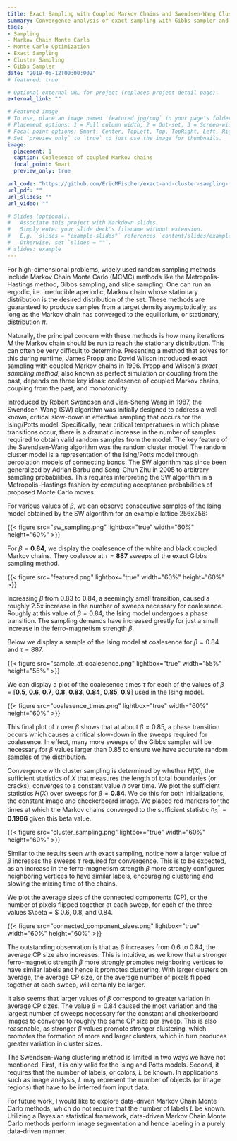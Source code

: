 ```yaml
---
title: Exact Sampling with Coupled Markov Chains and Swendsen-Wang Cluster Sampling of the Ising Model
summary: Convergence analysis of exact sampling with Gibbs sampler and coupled Markov chains vs. cluster sampling with Swendsen-Wang algorithm
tags:
- Sampling
- Markov Chain Monte Carlo
- Monte Carlo Optimization
- Exact Sampling
- Cluster Sampling
- Gibbs Sampler
date: "2019-06-12T00:00:00Z"
# featured: true

# Optional external URL for project (replaces project detail page).
external_link: ""

# Featured image
# To use, place an image named `featured.jpg/png` in your page's folder.
# Placement options: 1 = Full column width, 2 = Out-set, 3 = Screen-width
# Focal point options: Smart, Center, TopLeft, Top, TopRight, Left, Right, BottomLeft, Bottom, BottomRight
# Set `preview_only` to `true` to just use the image for thumbnails.
image:
  placement: 1
  caption: Coalesence of coupled Markov chains
  focal_point: Smart
  preview_only: true

url_code: "https://github.com/EricMFischer/exact-and-cluster-sampling-markov-chains"
url_pdf: ""
url_slides: ""
url_video: ""

# Slides (optional).
#   Associate this project with Markdown slides.
#   Simply enter your slide deck's filename without extension.
#   E.g. `slides = "example-slides"` references `content/slides/example-slides.md`.
#   Otherwise, set `slides = ""`.
# slides: example
---
```


For high-dimensional problems, widely used random sampling methods include Markov Chain Monte Carlo (MCMC) methods like the Metropolis-Hastings method, Gibbs sampling, and slice sampling. One can run an ergodic, i.e. irreducible aperiodic, Markov chain whose stationary distribution is the desired distribution of the set. These methods are guaranteed to produce samples from a target density asymptotically, as long as the Markov chain has converged to the equilibrium, or stationary, distribution $\pi$.

Naturally, the principal concern with these methods is how many iterations $M$ the Markov chain should be run to reach the stationary distribution. This can often be very difficult to determine. Presenting a method that solves for this during runtime, James Propp and David Wilson introduced exact sampling with coupled Markov chains in 1996. Propp and Wilson's _exact sampling method_, also known as perfect simulation or coupling from the past, depends on three key ideas: coalesence of coupled Markov chains, coupling from the past, and monotonicity.

Introduced by Robert Swendsen and Jian-Sheng Wang in 1987, the Swendsen-Wang (SW) algorithm was initially designed to address a well-known, critical slow-down in effective sampling that occurs for the Ising/Potts model. Specifically, near critical temperatures in which phase transitions occur, there is a dramatic increase in the number of samples required to obtain valid random samples from the model. The key feature of the Swendsen-Wang algorithm was the random cluster model. The random cluster model is a representation of the Ising/Potts model through percolation models of connecting bonds. The SW algorithm has since been generalized by Adrian Barbu and Song-Chun Zhu in 2005 to arbitrary sampling probabilities. This requires interpreting the SW algorithm in a Metropolis-Hastings fashion by computing acceptance probabilities of proposed Monte Carlo moves.

For various values of $\beta$, we can observe consecutive samples of the Ising model obtained by the SW algorithm for an example lattice 256x256:

{{< figure src="sw_sampling.png" lightbox="true" width="60%" height="60%" >}}

For $\beta = \textbf{0.84}$, we display the coalesence of the white and black coupled Markov chains. They coalesce at $\tau = \textbf{887}$ sweeps of the exact Gibbs sampling method.

{{< figure src="featured.png" lightbox="true" width="60%" height="60%" >}}

Increasing $\beta$ from 0.83 to 0.84, a seemingly small transition, caused a roughly 2.5x increase in the number of sweeps necessary for coalesence. Roughly at this value of $\beta = 0.84$, the Ising model undergoes a phase transition. The sampling demands have increased greatly for just a small increase in the ferro-magnetism strength $\beta$.

Below we display a sample of the Ising model at coalesence for $\beta = 0.84$ and $\tau = 887$.

{{< figure src="sample_at_coalesence.png" lightbox="true" width="55%" height="55%" >}}

We can display a plot of the coalesence times $\tau$ for each of the values of $\beta$ = [$\textbf{0.5}$, $\textbf{0.6}$, $\textbf{0.7}$, $\textbf{0.8}$, $\textbf{0.83}$, $\textbf{0.84}$, $\textbf{0.85}$, $\textbf{0.9}$] used in the Ising model.

{{< figure src="coalesence_times.png" lightbox="true" width="60%" height="60%" >}}

This final plot of $\tau$ over $\beta$ shows that at about $\beta = 0.85$, a phase transition occurs which causes a critical slow-down in the sweeps required for coalesence. In effect, many more sweeps of the Gibbs sampler will be necessary for $\beta$ values larger than 0.85 to ensure we have accurate random samples of the distribution.

Convergence with cluster sampling is determined by whether $H(X)$, the sufficient statistics of $X$ that measures the length of total boundaries (or cracks), converges to a constant value $h$ over time. We plot the sufficient statistics $H(X)$ over sweeps for $\beta = \textbf{0.84}$. We do this for both initializations, the constant image and checkerboard image. We placed red markers for the times at which the Markov chains converged to the sufficient statistic $h_3^* = \textbf{0.1966}$ given this beta value.

{{< figure src="cluster_sampling.png" lightbox="true" width="60%" height="60%" >}}

Similar to the results seen with exact sampling, notice how a larger value of $\beta$ increases the sweeps $\tau$ required for convergence. This is to be expected, as an increase in the ferro-magnetism strength $\beta$ more strongly configures neighboring vertices to have similar labels, encouraging clustering and slowing the mixing time of the chains.

We plot the average sizes of the connected components (CP), or the number of pixels flipped together at each sweep, for each of the three values $\beta = $ 0.6, 0.8, and 0.84.

{{< figure src="connected_component_sizes.png" lightbox="true" width="60%" height="60%" >}}

The outstanding observation is that as $\beta$ increases from 0.6 to 0.84, the average CP size also increases. This is intuitive, as we know that a stronger ferro-magnetic strength $\beta$ more strongly promotes neighboring vertices to have similar labels and hence it promotes clustering. With larger clusters on average, the average CP size, or the average number of pixels flipped together at each sweep, will certainly be larger.

It also seems that larger values of $\beta$ correspond to greater variation in average CP sizes. The value $\beta = 0.84$ caused the most variation and the largest number of sweeps necessary for the constant and checkerboard images to converge to roughly the same CP size per sweep. This is also reasonable, as stronger $\beta$ values promote stronger clustering, which promotes the formation of more and larger clusters, which in turn produces greater variation in cluster sizes.

The Swendsen-Wang clustering method is limited in two ways we have not mentioned. First, it is only valid for the Ising and Potts models. Second, it requires that the number of labels, or colors, $L$ be known. In applications such as image analysis, $L$ may represent the number of objects (or image regions) that have to be inferred from input data.

For future work, I would like to explore data-driven Markov Chain Monte Carlo methods, which do not require that the number of labels $L$ be known. Utilizing a Bayesian statistical framework, data-driven Markov Chain Monte Carlo methods perform image segmentation and hence labeling in a purely data-driven manner.
